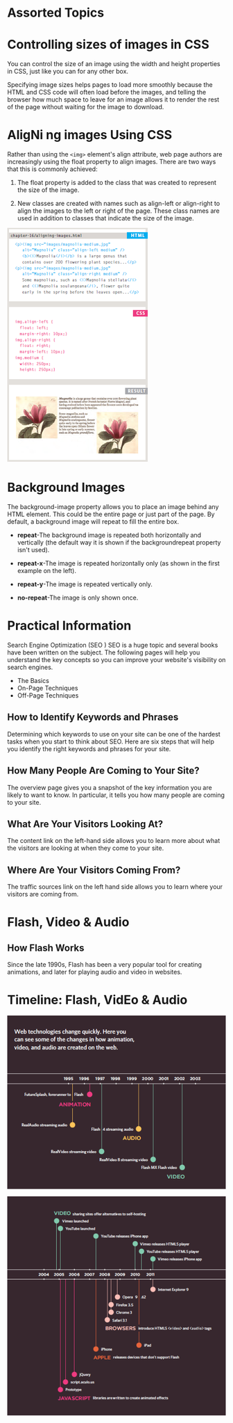#  Assorted Topics

# Controlling sizes of images in CSS

You can control the size of an
image using the width and
height properties in CSS, just
like you can for any other box.

Specifying image sizes helps
pages to load more smoothly
because the HTML and CSS
code will often load before the
images, and telling the browser
how much space to leave for an
image allows it to render the rest
of the page without waiting for
the image to download.

# AligNi ng images Using CSS
Rather than using the ```<img>```
element's align attribute, web
page authors are increasingly
using the float property to align
images. There are two ways that
this is commonly achieved:

1. The float property is added
to the class that was created to
represent the size of the image.

2. New classes are created with
names such as align-left or
align-right to align the images
to the left or right of the page.
These class names are used in
addition to classes that indicate
the size of the image.

![Float](../img/CSS-IMG.PNG)

# Background Images
The background-image property allows you to place an image behind any HTML element. This could be the entire page or just part of the page. By default, a background image will repeat to fill the entire box.

* **repeat**-The background image is repeated both horizontally and vertically (the default way it is shown if the backgroundrepeat property isn't used).

* **repeat-x**-The image is repeated horizontally only (as shown in the first example on the left).

* **repeat-y**-The image is repeated vertically only.

* **no-repeat**-The image is only shown once.

# Practical Information
Search Engine Optimization (SEO )
SEO is a huge topic and several books have been written on the subject. The following pages will help you understand the key concepts so you can improve your website's visibility on search engines.

* The Basics
* On-Page Techniques
* Off-Page Techniques

## How to Identify Keywords and Phrases

Determining which keywords to use on your site can be one of the hardest tasks when you start to think about SEO. Here are six steps that will help you identify the right keywords and phrases for your site.


## How Many People Are Coming to Your Site?

The overview page gives you a snapshot of the key information you are likely to want to know. In particular, it tells you how many people are coming to your site.


## What Are Your Visitors Looking At?

The content link on the left-hand side allows you to learn more about what the visitors are looking at when they come to your site.


## Where Are Your Visitors Coming From?

The traffic sources link on the left hand side allows you to learn where your visitors are coming from.


# Flash, Video & Audio



## How Flash Works
Since the late 1990s, Flash has been a very
popular tool for creating animations, and later
for playing audio and video in websites.

# Timeline: Flash, VidEo & Audio

![Flash](../img/flash.PNG)

![Flash](../img/flash1.PNG)





